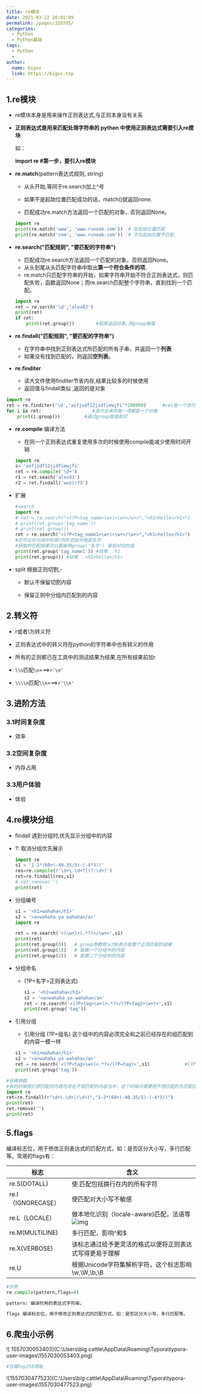 ```yaml
---
title: re模块
date: 2021-03-22 20:01:09
permalink: /pages/32d7d5/
categories:
  - Python
  - Python基础
tags:
  - Python
  - 
author: 
  name: bigox
  link: https://bigox.top
---
```

## 1.re模块

- re模块本身是用来操作正则表达式,与正则本身没有关系

- **正则表达式是用来匹配处理字符串的 python 中使用正则表达式需要引入re模块**

  如：

  **import re #第一步，要引入re模块**

- **re.match**(pattern表达式规则, string)

  - 从头开始,等同于re.search加上^号

  - 如果不是起始位置匹配成功的话，match()就返回none.
  - 匹配成功re.match方法返回一个匹配的对象，否则返回None。

  ```python
  import re
  print(re.match('www', 'www.runoob.com'))  # 在起始位置匹配
  print(re.match('com', 'www.runoob.com'))  # 不在起始位置不匹配
  ```

- **re.search("匹配规则", "要匹配的字符串")**

  - 匹配成功re.search方法返回一个匹配的对象，否则返回None。
  - 从头到尾从头匹配字符串中取出**第一个符合条件的项**.
  - re.match只匹配字符串的开始，如果字符串开始不符合正则表达式，则匹配失败，函数返回None；而re.search匹配整个字符串，直到找到一个匹配。

  ```python
  import re
  ret = re.serch('\d','alex83')
  print(ret)		
  if ret:
      print(ret.group())		#如果返回对象,用group取值
  ```

- **re.findall("匹配规则", "要匹配的字符串")** 

  - 在字符串中找到正则表达式所匹配的所有子串，并返回一个**列表**
  - 如果没有找到匹配的，则返回**空列表**。

- **re.finditer**
  
  - 读大文件使用finditer节省内存,结果比较多的时候使用
  - 返回值与findall类似   ,返回的是对象      

```python
import re
ret = re.finditer('\d','asfjsdf12jidfiewjfi'*200000)      #ret是一个迭代器
for i in ret:					#迭代出来的每一项都是一个对象
    print(i.group())		 #通过group取值即可
```

- **re.compile**  编译方法

  - 在同一个正则表达式重复使用多次的时候使用compile能减少使用时间开销

  ```python
  import re
  s= 'asfjsdf12jidfiewjfi'
  ret = re.compile('\d+')
  r1 = ret.seach('alex83')
  r2 = ret.findall('wusir73')
  ```

- 扩展

  ```python
  #search
  import re
  # ret = re.search("<(?P<tag_name>\w+)>\w+</w+>","<h1>hello</h1>")
  # print(ret.group('tag_name'))
  # print(ret.group())
  ret = re.search("<(?P<tag_name1>\w+)>\w+</\w+>","<h1>hello</h1>")
  #还可以在分组中利用?的形式给分组起名字
  #获取的匹配结果可以直接用group('名字') 拿到对应的值
  print(ret.group('tag_name1')) #结果 ：h1
  print(ret.group()) #结果 ：<h1>hello</h1>
  ```

- split 根据正则切割,-

  - 默认不保留切割内容

  - 保留正则中分组内匹配到的内容

## 2.转义符

- r或者\为转义符
- 正则表达式中的转义符在python的字符串中也有转义的作用
- 所有的正则都已在工具中的测试结果为结果,在所有结果前加r

- ```\\n```匹配```\n```===>```r'\n'```
- ```\\\\n```匹配```\\n```===>```r'\\n'```

## 3.进阶方法

### 3.1时间复杂度

- 效率

### 3.2空间复杂度

- 内存占用

### 3.3用户体验

- 体验

## 4.re模块分组

-  findall 遇到分组时,优先显示分组中的内容

- ?:    取消分组优先展示

     ```python
     import re
     s1 = '1-2*(60+(-40.35/5)-(-4*3))'
     res=re.compile(r'\d+\.\d+?|(?:\d+)')
     ret=re.findall(res,s1)
     # ret.remove('')
     print(ret)
     ```

- 分组编号

  ```python
  s1 = '<h1>wahaha</h1>'
  s2 = '<a>wahaha ya wahaha</a>'
  import re
  
  ret = re.search('<(\w+)>(.*?)</\w+>',s1)
  print(ret)
  print(ret.group(0))   # group参数默认为0表示取整个正则匹配的结果
  print(ret.group(1))   # 取第一个分组中的内容
  print(ret.group(2))   # 取第二个分组中的内容
  ```

- 分组命名

  - (?P<名字>正则表达式)          

    ```python
    s1 = '<h1>wahaha</h1>'
    s2 = '<a>wahaha ya wahaha</a>'
    ret = re.search('<(?P<tag>\w+)>.*?</(?P<tag2>\w+)>',s1)				#(?P<tag>)
    print(ret.group('tag'))
    ```

- 引用分组

     - 引用分组  (?P=组名)   这个组中的内容必须完全和之前已经存在的组匹配到的内容一模一样
     
     ```python
     s1 = '<h1>wahaha</h1>'
     s2 = '<a>wahaha ya wahaha</a>'
     ret = re.search('<(?P<tag>\w+)>.*?</(?P=tag)>',s1)				#(?P=tag)
     print(ret.group('tag'))
     ```

```python
#经典例题
#有的时候我们想匹配的内容包含在不相匹配的内容当中，这个时候只需要把不想匹配的先匹配出来，再通过手段去掉
import re
ret=re.findall(r"\d+\.\d+|(\d+)","1-2*(60+(-40.35/5)-(-4*3))")
print(ret)
ret.remove('')
print(ret)
```

## 5.flags 

编译标志位，用于修改正则表达式的匹配方式，如：是否区分大小写，多行匹配等。常用的flags有：

| 标志               | 含义                                                         |
| ------------------ | ------------------------------------------------------------ |
| re.S(DOTALL)       | 使.匹配包括换行在内的所有字符                                |
| re.I（IGNORECASE） | 使匹配对大小写不敏感                                         |
| re.L（LOCALE）     | 做本地化识别（locale-aware)匹配，法语等![img](file:///C:/Users/tina/AppData/Local/YNote/data/heoffer@126.com/15ef610b4afd4cf0aea99402f970595e/19c23298f53f40f1b1d0168871156605.jpg) |
| re.M(MULTILINE)    | 多行匹配，影响^和$                                           |
| re.X(VERBOSE)      | 该标志通过给予更灵活的格式以便将正则表达式写得更易于理解     |
| re.U               | 根据Unicode字符集解析字符，这个标志影响\w,\W,\b,\B           |

```python
#示例
re.compile(pattern,flags=0)

pattern: 编译时用的表达式字符串。

flags 编译标志位，用于修改正则表达式的匹配方式，如：是否区分大小写，多行匹配等。
```



## 6.爬虫小示例

![ 1557030053403](C:\Users\big cattle\AppData\Roaming\Typora\typora-user-images\1557030053403.png)

```python
#豆瓣top250爬取

```

![1557030477523](C:\Users\big cattle\AppData\Roaming\Typora\typora-user-images\1557030477523.png)